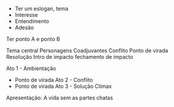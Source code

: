 - Ter um eslogan, tema
- Interesse
- Entendimento
- Adesão

Ter ponto A e ponto B

Tema central
Personagens
Coadjuvantes
Conflito
Ponto de virada
Resolução
Intro de impacto
fechamento de impacto

Ato 1 - Ambientação
- Ponto de virada
Ato 2 - Conflito
- Ponto de virada
Ato 3 - Solução
Climax

Apresentação:
    A vida sem as partes chatas